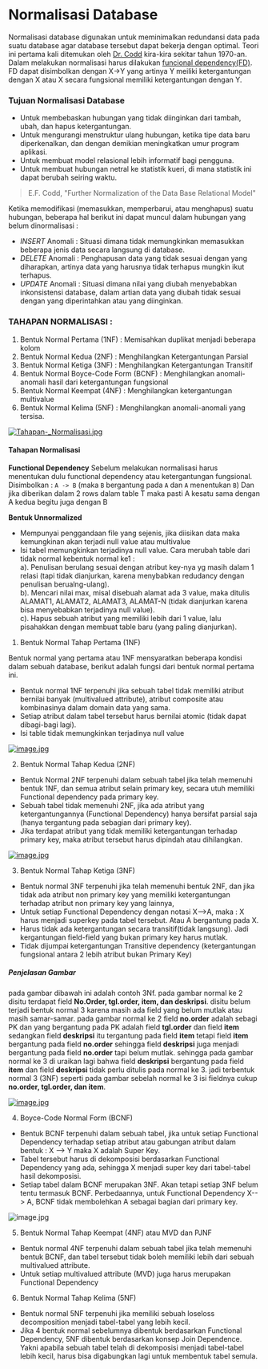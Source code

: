 # Normalisasi Database
Normalisasi database digunakan untuk meminimalkan redundansi data pada suatu database agar database tersebut dapat bekerja dengan optimal. Teori ini pertama kali ditemukan oleh [Dr. Codd](https://id.wikipedia.org/wiki/Edgar_F._Codd) kira-kira sekitar tahun 1970-an. 
Dalam melakukan normalisasi harus dilakukan [funcional dependency(FD)](https://www.geeksforgeeks.org/functional-dependency-and-attribute-closure/). FD dapat disimbolkan dengan X->Y yang artinya Y meiliki ketergantungan dengan X atau X secara fungsional memiliki ketergantungan dengan Y.

### Tujuan Normalisasi Database

- Untuk membebaskan hubungan yang tidak diinginkan dari tambah, ubah, dan hapus ketergantungan.
- Untuk mengurangi menstruktur ulang hubungan, ketika tipe data baru diperkenalkan, dan dengan demikian meningkatkan umur program aplikasi.
- Untuk membuat model relasional lebih informatif bagi pengguna.
- Untuk membuat hubungan netral ke statistik kueri, di mana statistik ini dapat berubah seiring waktu.
> E.F. Codd, "Further Normalization of the Data Base Relational Model"

Ketika memodifikasi (memasukkan, memperbarui, atau menghapus) suatu hubungan, beberapa hal berikut ini dapat muncul dalam hubungan yang belum dinormalisasi :

- *INSERT* Anomali : Situasi dimana tidak memungkinkan memasukkan beberapa jenis data secara langsung di database.
- *DELETE* Anomali : Penghapusan data yang tidak sesuai dengan yang diharapkan, artinya data yang harusnya tidak terhapus mungkin ikut terhapus.
- *UPDATE* Anomali : Situasi dimana nilai yang diubah menyebabkan inkonsistensi database, dalam artian data yang diubah tidak sesuai dengan yang diperintahkan atau yang diinginkan.

### TAHAPAN NORMALISASI : 
1. Bentuk Normal Pertama (1NF) : Memisahkan duplikat menjadi beberapa kolom
2. Bentuk Normal Kedua (2NF)   : Menghilangkan Ketergantungan Parsial
3. Bentuk Normal Ketiga (3NF)  : Menghilangkan Ketergantungan Transitif
4. Bentuk Normal Boyce-Code Form (BCNF) : Menghilangkan anomali-anomali hasil dari ketergantungan fungsional
5. Bentuk Normal Keempat (4NF) : Menghilangkan ketergantungan multivalue
6. Bentuk Normal Kelima (5NF)  : Menghilangkan anomali-anomali yang tersisa.

[![Tahapan-_Normalisasi.jpg](https://s1.postimg.org/5nyhs6wxu7/Tahapan-_Normalisasi.jpg)](https://postimg.org/image/8bny2jpz63/)


#### Tahapan Normalisasi

__Functional Dependency__
Sebelum melakukan normalisasi harus menentukan dulu functional dependency atau ketergantungan fungsional.
Disimbolkan : `A -> B` (maka `B` bergantung pada `A` dan `A` menentukan `B`)
Dan jika diberikan dalam 2 rows dalam table T maka pasti A kesatu sama dengan A kedua begitu juga dengan B 

__Bentuk Unnormalized__
* Mempunyai penggandaan file yang sejenis, jika diisikan data maka kemungkinan akan terjadi null value atau multivalue
* Isi tabel memungkinkan terjadinya null value.
Cara merubah table dari tidak normal kebentuk normal ke1 : <br>
a). Penulisan berulang sesuai dengan atribut key-nya yg masih dalam 1 relasi (tapi tidak dianjurkan, karena menybabkan redudancy dengan penulisan berualng-ulang).<br>
b). Mencari nilai max, misal disebuah alamat ada 3 value, maka ditulis ALAMAT1, ALAMAT2, ALAMAT3, ALAMAT-N (tidak dianjurkan karena bisa menyebabkan terjadinya null value).<br>
c). Hapus sebuah atribut yang memiliki lebih dari 1 value, lalu pisahakkan dengan membuat table baru (yang paling dianjurkan).


1. Bentuk Normal Tahap Pertama (1NF)

Bentuk normal yang pertama atau 1NF mensyaratkan beberapa kondisi dalam sebuah database, berikut adalah fungsi dari bentuk normal pertama ini.

* Bentuk normal 1NF terpenuhi jika sebuah tabel tidak memiliki atribut bernilai banyak (multivalued attribute), atribut composite atau kombinasinya dalam domain data yang sama.
* Setiap atribut dalam tabel tersebut harus bernilai atomic (tidak dapat dibagi-bagi lagi).
* Isi table tidak memungkinkan terjadinya null value

[![image.jpg](https://s1.postimg.org/4srj52x9wv/image.jpg)](https://postimg.org/image/9btk822quj/)

2. Bentuk Normal Tahap Kedua (2NF)

* Bentuk Normal 2NF terpenuhi dalam sebuah tabel jika telah memenuhi bentuk 1NF, dan semua atribut selain primary key, secara utuh memiliki Functional dependency pada primary key.
* Sebuah tabel tidak memenuhi 2NF, jika ada atribut yang ketergantungannya (Functional Dependency) hanya bersifat parsial saja (hanya tergantung pada sebagian dari primary key).
* Jika terdapat atribut yang tidak memiliki ketergantungan terhadap primary key, maka atribut tersebut harus dipindah atau dihilangkan.

[![image.jpg](https://s1.postimg.org/7nwyp16yun/image.jpg)](https://postimg.org/image/5hxk39fb3f/)

3. Bentuk Normal Tahap Ketiga (3NF)

* Bentuk normal 3NF terpenuhi jika telah memenuhi bentuk 2NF, dan jika tidak ada atribut non primary key yang memiliki ketergantungan terhadap atribut non primary key yang lainnya,
* Untuk setiap Functional Dependency dengan notasi X-->A, maka : X harus menjadi superkey pada tabel tersebut. Atau A bergantung pada X.
* Harus tidak ada ketergantungan secara transitif(tidak langsung). Jadi kergantungan field-field yang bukan primary key harus mutlak.
* Tidak dijumpai ketergantungan Transitive dependency (ketergantungan fungsional antara 2 lebih atribut bukan Primary Key)


##### Penjelasan Gambar 

pada gambar dibawah ini adalah contoh 3Nf. pada gambar normal ke 2 disitu terdapat field __No.Order, tgl.order, item, dan deskripsi__. disitu belum terjadi bentuk normal 3 karena masih ada field yang belum mutlak atau masih samar-samar. pada gambar normal ke 2 field __no.order__ adalah sebagi PK dan yang bergantung pada PK adalah field __tgl.order__ dan field __item__ sedangkan field __deskripsi__ itu tergantung pada field __item__ tetapi field __item__ bergantung pada field __no.order__ sehingga field __deskripsi__ juga menjadi bergantung pada field __no.order__ tapi belum mutlak. sehingga pada gambar normal ke 3 di uraikan lagi bahwa field __deskripsi__ bergantung pada field __item__ dan field __deskripsi__ tidak perlu ditulis pada normal ke 3. jadi terbentuk normal 3 (3NF) seperti pada gambar sebelah normal ke 3 isi fieldnya cukup __no.order, tgl.order, dan item__.

[![image.jpg](https://s1.postimg.org/1ybmdgniu7/image.jpg)](https://postimg.org/image/4pkolj9mvv/)

4. Boyce-Code Normal Form (BCNF)

* Bentuk BCNF terpenuhi dalam sebuah tabel, jika untuk setiap Functional Dependency terhadap setiap atribut atau gabungan atribut dalam bentuk : X --> Y maka X adalah Super Key.
* Tabel tersebut harus di dekomposisi berdasarkan Functional Dependency yang ada, sehingga X menjadi super key dari tabel-tabel hasil dekomposisi.
* Setiap tabel dalam BCNF merupakan 3NF. Akan tetapi setiap 3NF belum tentu termasuk BCNF. Perbedaannya, untuk Functional Dependency X--> A, BCNF tidak membolehkan A sebagai bagian dari primary key.

![image.jpg](http://slideplayer.info/slide/3770094/12/images/4/Cara+medekomposisi+relasi+yang+telah+dalam+bentuk+normal+ketiga+kedalam+bentuk+normal+BCNF+adalah:+Carilah+semua+determinan+Bila+terdapat+penentu+yang+bukan+kunci+kandidat,+maka+Pisahkan+relasi+tersebut,+dan+Buat+penentu+tersebut+sebagai+kunci+primer.jpg)

5. Bentuk Normal Tahap Keempat (4NF) atau MVD dan PJNF

* Bentuk normal 4NF terpenuhi dalam sebuah tabel jika telah memenuhi bentuk BCNF, dan tabel tersebut tidak boleh memiliki lebih dari sebuah multivalued attribute.
* Untuk setiap  multivalued attribute (MVD) juga harus merupakan Functional Dependency

6. Bentuk Normal Tahap Kelima (5NF)

* Bentuk normal 5NF terpenuhi jika memiliki sebuah loseloss decomposition menjadi tabel-tabel yang lebih kecil.
* Jika 4 bentuk normal sebelumnya dibentuk berdasarkan Functional Dependency, 5NF dibentuk berdasarkan konsep Join Dependence. Yakni apabila sebuah tabel telah di dekomposisi menjadi tabel-tabel lebih kecil, harus bisa digabungkan lagi untuk membentuk tabel semula.
